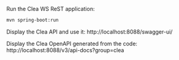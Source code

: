 Run the Clea WS ReST application:

```bash
mvn spring-boot:run
```

Display the Clea API and use it: http://localhost:8088/swagger-ui/

Display the Clea OpenAPI generated from the code: http://localhost:8088/v3/api-docs?group=clea